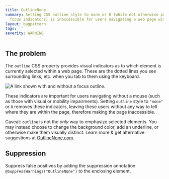 ```yaml
---
title: OutlineNone
summary: Setting CSS outline style to none or 0 (while not otherwise providing visual
  focus indicators) is inaccessible for users navigating a web page without a mouse.
layout: bugpattern
tags: ''
severity: WARNING
---
```


<!--
*** AUTO-GENERATED, DO NOT MODIFY ***
To make changes, edit the @BugPattern annotation or the explanation in docs/bugpattern.
-->


## The problem
The `outline` CSS property provides visual indicators as to which element is
currently selected within a web page. These are the dotted lines you see
surrounding links, etc. when you tab to them using the keyboard.

![A link shown with and without a focus outline.](https://github.com/google/error-prone/blob/gh-pages/images/Outline%20Demonstration.png)

These indicators are important for users navigating without a mouse (such as
those with visual or mobility impairments). Setting `outline` style to `"none"`
or `0` removes these indicators, leaving these users without any way to tell
where they are within the page, therefore making the page inaccessible.

Caveat: `outline` is not the *only* way to emphasize selected elements. You may
instead choose to change the background color, add an underline, or otherwise
make them visually distinct. Learn more & get alternative suggestions at
[OutlineNone.com](https://outlinenone.com).

## Suppression
Suppress false positives by adding the suppression annotation `@SuppressWarnings("OutlineNone")` to the enclosing element.
